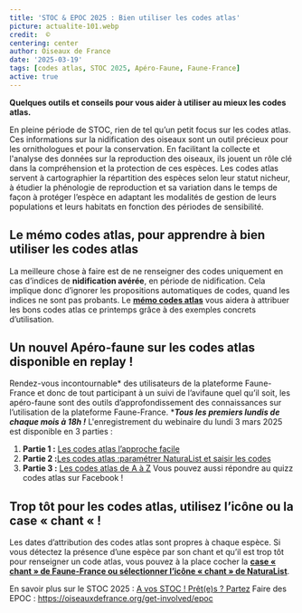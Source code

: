 ```yaml
---
title: 'STOC & EPOC 2025 : Bien utiliser les codes atlas'
picture: actualite-101.webp
credit:  © 
centering: center
author: Oiseaux de France
date: '2025-03-19'
tags: [codes atlas, STOC 2025, Apéro-Faune, Faune-France]
active: true
---
```


**Quelques outils et conseils pour vous aider à utiliser au mieux les codes atlas.**

En pleine période de STOC, rien de tel qu’un petit focus sur les codes atlas. Ces informations sur la nidification des oiseaux sont un outil précieux pour les ornithologues et pour la conservation. En facilitant la collecte et l'analyse des données sur la reproduction des oiseaux, ils jouent un rôle clé dans la compréhension et la protection de ces espèces. Les codes atlas servent à cartographier la répartition des espèces selon leur statut nicheur, à étudier la phénologie de reproduction et sa variation dans le temps de façon à protéger l’espèce en adaptant les modalités de gestion de leurs populations et leurs habitats en fonction des périodes de sensibilité.

## Le mémo codes atlas, pour apprendre à bien utiliser les codes atlas
La meilleure chose à faire est de ne renseigner des codes uniquement en cas d’indices de **nidification avérée**, en période de nidification. Cela implique donc d’ignorer les propositions automatiques de codes, quand les indices ne sont pas probants. 
Le **[mémo codes atlas](https://cdnfiles2.biolovision.net/www.faune-france.org/pdffiles/news/MmoCodeAtlasFichierComplet20241211-2164.pdf)** vous aidera à attribuer les bons codes atlas ce printemps grâce à des exemples concrets d’utilisation.

## Un nouvel Apéro-faune sur les codes atlas disponible en replay ! 
Rendez-vous incontournable* des utilisateurs de la plateforme Faune-France et donc de tout participant à un suivi de l’avifaune quel qu’il soit, les apéro-faune sont des outils d’approfondissement des connaissances sur l’utilisation de la plateforme Faune-France. 
****Tous les premiers lundis de chaque mois à 18h !***
L'enregistrement du webinaire du lundi 3 mars 2025 est disponible en 3 parties : 
1)	**Partie 1 :** [Les codes atlas l’approche facile]( https://youtu.be/sqQtMVILI0I?si=kog-4nA4q8vz-gqZ)
2)	**Partie 2 :**[Les codes atlas :paramétrer NaturaList et saisir les codes]( https://youtu.be/bZ85fI2gRIk?si=Dcq-gZ9LKIPRWvTB)
3)	**Partie 3 :** [Les codes atlas de A à Z]( https://youtu.be/oP7xmUMpoVU?si=U4D7daBAc56ATExh)
Vous pouvez aussi répondre au quizz codes atlas sur Facebook ! 

## Trop tôt pour les codes atlas, utilisez l’icône ou la case « chant « !
Les dates d’attribution des codes atlas sont propres à chaque espèce. Si vous détectez la présence d’une espèce par son chant et qu’il est trop tôt pour renseigner un code atlas, vous pouvez à la place cocher la **[case « chant » de Faune-France ou sélectionner l’icône « chant » de NaturaList]( https://www.faune-france.org/index.php?m_id=1164&a=3853#FN3853)**.


En savoir plus sur le STOC 2025 : [A vos STOC ! Prêt(e)s ? Partez](https://oiseauxdefrance.org/news/actualite-96)
Faire des EPOC : https://oiseauxdefrance.org/get-involved/epoc


